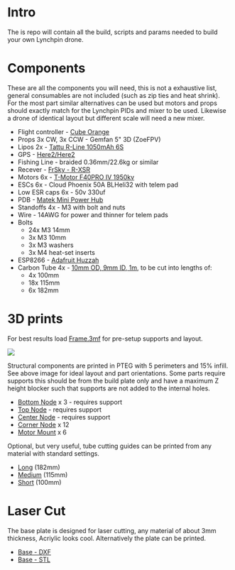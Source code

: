 # Intro
The is repo will contain all the build, scripts and params needed to build your own Lynchpin drone.

# Components

These are all the components you will need, this is not a exhaustive list, general consumables are not included (such as zip ties and heat shrink). For the most part similar alternatives can be used but motors and props should exactly match for the Lynchpin PIDs and mixer to be used. Likewise a drone of identical layout but different scale will need a new mixer.

* Flight controller - [Cube Orange](https://cubepilot.org/#/cube/features)
* Props 3x CW, 3x CCW - Gemfan 5" 3D (ZoeFPV)
* Lipos 2x - [Tattu R-Line 1050mAh 6S](https://www.genstattu.com/ta-rl3-120c-1050-6s1p.html)
* GPS - [Here2/Here2](https://cubepilot.org/#/here/here3)
* Fishing Line - braided 0.36mm/22.6kg or similar
* Recever - [FrSky - R-XSR](https://www.frsky-rc.com/product/r-xsr/)
* Motors 6x - [T-Motor F40PRO IV 1950kv](https://store-en.tmotor.com/goods.php?id=1011)
* ESCs 6x - Cloud Phoenix 50A BLHeli32 with telem pad
* Low ESR caps 6x - 50v 330uf
* PDB - [Matek Mini Power Hub](http://www.mateksys.com/?portfolio=hub5v12v)
* Standoffs 4x - M3 with bolt and nuts
* Wire - 14AWG for power and thinner for telem pads
* Bolts
    * 24x M3 14mm
    * 3x M3 10mm
    * 3x M3 washers
    * 3x M4 heat-set inserts
* ESP8266 - [Adafruit Huzzah](https://www.adafruit.com/product/2471)
* Carbon Tube 4x - [10mm OD, 9mm ID, 1m](https://www.easycomposites.co.uk/10mm-9mm-woven-finish-carbon-fibre-tube), to be cut into lengths of:
    * 4x 100mm
    * 18x 115mm
    * 6x 182mm

# 3D prints

For best results load [Frame.3mf](https://github.com/IamPete1/Lynchpin/blob/main/Frame.3mf) for pre-setup supports and layout.

![](https://github.com/IamPete1/Lynchpin/blob/main/Build%20Plate.PNG)

Structural components are printed in PTEG with 5 perimeters and 15% infill. See above image for ideal layout and part orientations. Some parts require supports this should be from the build plate only and have a maximum Z height blocker such that supports are not added to the internal holes.

* [Bottom Node](https://github.com/IamPete1/Lynchpin/blob/main/STLs/Bottom%20Node.stl) x 3 - requires support
* [Top Node](https://github.com/IamPete1/Lynchpin/blob/main/STLs/Top%20Node.stl) - requires support
* [Center Node](https://github.com/IamPete1/Lynchpin/blob/main/STLs/Center%20Node.stl) - requires support
* [Corner Node](https://github.com/IamPete1/Lynchpin/blob/main/STLs/Corner%20Node.stl) x 12
* [Motor Mount](https://github.com/IamPete1/Lynchpin/blob/main/STLs/Motor%20Mount.stl) x 6

Optional, but very useful, tube cutting guides can be printed from any material with standard settings.
* [Long](https://github.com/IamPete1/Lynchpin/blob/main/STLs/long%20guide.stl) (182mm)
* [Medium](https://github.com/IamPete1/Lynchpin/blob/main/STLs/middle%20guide.stl) (115mm)
* [Short](https://github.com/IamPete1/Lynchpin/blob/main/STLs/short%20guide.stl) (100mm)

# Laser Cut

The base plate is designed for laser cutting, any material of about 3mm thickness, Acriylic looks cool. Alternatively the plate can be printed.
* [Base - DXF](https://github.com/IamPete1/Lynchpin/blob/main/base%20plate.dxf)
* [Base - STL](https://github.com/IamPete1/Lynchpin/blob/main/STLs/Base%20Plate.stl)

